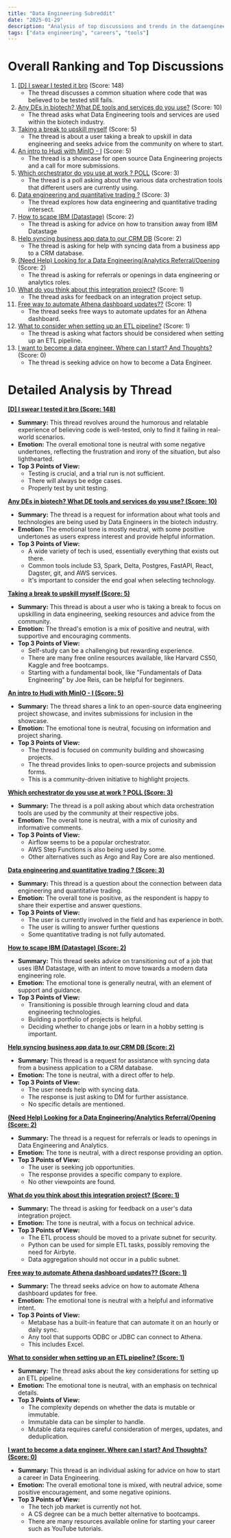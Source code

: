 ```yaml
---
title: "Data Engineering Subreddit"
date: "2025-01-29"
description: "Analysis of top discussions and trends in the dataengineering subreddit"
tags: ["data engineering", "careers", "tools"]
---
```


# Overall Ranking and Top Discussions
1.  [[D] I swear I tested it bro](https://i.redd.it/do8f0cwh5wfe1.png) (Score: 148)
    * The thread discusses a common situation where code that was believed to be tested still fails.
2.  [Any DEs in biotech? What DE tools and services do you use?](https://www.reddit.com/r/dataengineering/comments/1icuec8/any_des_in_biotech_what_de_tools_and_services_do/) (Score: 10)
    *   The thread asks what Data Engineering tools and services are used within the biotech industry.
3.  [Taking a break to upskill myself](https://www.reddit.com/r/dataengineering/comments/1id0fl7/taking_a_break_to_upskill_myself/) (Score: 5)
    *  The thread is about a user taking a break to upskill in data engineering and seeks advice from the community on where to start.
4.  [An intro to Hudi with MinIO - I](https://www.reddit.com/r/dataengineering/comments/1icur83/an_intro_to_hudi_with_minio_i/) (Score: 5)
    * The thread is a showcase for open source Data Engineering projects and a call for more submissions.
5.  [Which orchestrator do you use at work ? POLL](https://www.reddit.com/r/dataengineering/comments/1id2uax/which_orchestrator_do_you_use_at_work_poll/) (Score: 3)
    *   The thread is a poll asking about the various data orchestration tools that different users are currently using.
6.  [Data engineering and quantitative trading ?](https://www.reddit.com/r/dataengineering/comments/1icttm4/data_engineering_and_quantitative_trading/) (Score: 3)
    * The thread explores how data engineering and quantitative trading intersect.
7.  [How to scape IBM (Datastage)](https://www.reddit.com/r/dataengineering/comments/1icvlye/how_to_scape_ibm_datastage/) (Score: 2)
    * The thread is asking for advice on how to transition away from IBM Datastage
8.  [Help syncing business app data to our CRM DB](https://www.reddit.com/r/dataengineering/comments/1id0p4q/help_syncing_business_app_data_to_our_crm_db/) (Score: 2)
    * The thread is asking for help with syncing data from a business app to a CRM database.
9.  [(Need Help) Looking for a Data Engineering/Analytics Referral/Opening](https://www.reddit.com/r/dataengineering/comments/1id402o/need_help_looking_for_a_data_engineeringanalytics/) (Score: 2)
     * The thread is asking for referrals or openings in data engineering or analytics roles.
10. [What do you think about this integration project?](https://www.reddit.com/r/dataengineering/comments/1icowiq/what_do_you_think_about_this_integration_project/) (Score: 1)
    * The thread asks for feedback on an integration project setup.
11. [Free way to automate Athena dashboard updates??](https://www.reddit.com/r/dataengineering/comments/1icwcfp/free_way_to_automate_athena_dashboard_updates/) (Score: 1)
    * The thread seeks free ways to automate updates for an Athena dashboard.
12. [What to consider when setting up an ETL pipeline?](https://www.reddit.com/r/dataengineering/comments/1id3cw2/what_to_consider_when_setting_up_an_etl_pipeline/) (Score: 1)
    * The thread is asking what factors should be considered when setting up an ETL pipeline.
13. [I want to become a data engineer. Where can I start? And Thoughts?](https://i.redd.it/expmizqbgvfe1.jpeg) (Score: 0)
    * The thread is seeking advice on how to become a Data Engineer.

# Detailed Analysis by Thread
**[ [D] I swear I tested it bro (Score: 148)](https://i.redd.it/do8f0cwh5wfe1.png)**
*  **Summary:** This thread revolves around the humorous and relatable experience of believing code is well-tested, only to find it failing in real-world scenarios.
*  **Emotion:** The overall emotional tone is neutral with some negative undertones,  reflecting the frustration and irony of the situation, but also lighthearted.
*  **Top 3 Points of View:**
    *  Testing is crucial, and a trial run is not sufficient.
    * There will always be edge cases.
    *  Properly test by unit testing.

**[Any DEs in biotech? What DE tools and services do you use? (Score: 10)](https://www.reddit.com/r/dataengineering/comments/1icuec8/any_des_in_biotech_what_de_tools_and_services_do/)**
*  **Summary:** The thread is a request for information about what tools and technologies are being used by Data Engineers in the biotech industry.
*  **Emotion:** The emotional tone is mostly neutral, with some positive undertones as users express interest and provide helpful information.
*  **Top 3 Points of View:**
    * A wide variety of tech is used, essentially everything that exists out there.
    *  Common tools include S3, Spark, Delta, Postgres, FastAPI, React, Dagster, git, and AWS services.
    * It's important to consider the end goal when selecting technology.

**[Taking a break to upskill myself (Score: 5)](https://www.reddit.com/r/dataengineering/comments/1id0fl7/taking_a_break_to_upskill_myself/)**
*  **Summary:**  This thread is about a user who is taking a break to focus on upskilling in data engineering, seeking resources and advice from the community.
*  **Emotion:**  The thread's emotion is a mix of positive and neutral, with supportive and encouraging comments.
*  **Top 3 Points of View:**
    *   Self-study can be a challenging but rewarding experience.
    *   There are many free online resources available, like Harvard CS50, Kaggle and free bootcamps.
    * Starting with a fundamental book, like "Fundamentals of Data Engineering" by Joe Reis, can be helpful for beginners.

**[An intro to Hudi with MinIO - I (Score: 5)](https://www.reddit.com/r/dataengineering/comments/1icur83/an_intro_to_hudi_with_minio_i/)**
*  **Summary:** The thread shares a link to an open-source data engineering project showcase, and invites submissions for inclusion in the showcase.
*  **Emotion:** The emotional tone is neutral, focusing on information and project sharing.
*   **Top 3 Points of View:**
    *  The thread is focused on community building and showcasing projects.
    * The thread provides links to open-source projects and submission forms.
    * This is a community-driven initiative to highlight projects.

**[Which orchestrator do you use at work ? POLL (Score: 3)](https://www.reddit.com/r/dataengineering/comments/1id2uax/which_orchestrator_do_you_use_at_work_poll/)**
*  **Summary:** The thread is a poll asking about which data orchestration tools are used by the community at their respective jobs.
*   **Emotion:** The overall tone is neutral, with a mix of curiosity and informative comments.
*  **Top 3 Points of View:**
    *  Airflow seems to be a popular orchestrator.
    *  AWS Step Functions is also being used by some.
    * Other alternatives such as Argo and Ray Core are also mentioned.

**[Data engineering and quantitative trading ? (Score: 3)](https://www.reddit.com/r/dataengineering/comments/1icttm4/data_engineering_and_quantitative_trading/)**
*  **Summary:** This thread is a question about the connection between data engineering and quantitative trading.
*  **Emotion:** The overall tone is positive, as the respondent is happy to share their expertise and answer questions.
*  **Top 3 Points of View:**
    * The user is currently involved in the field and has experience in both.
    * The user is willing to answer further questions
    * Some quantitative trading is not fully automated.

**[How to scape IBM (Datastage) (Score: 2)](https://www.reddit.com/r/dataengineering/comments/1icvlye/how_to_scape_ibm_datastage/)**
*  **Summary:** This thread seeks advice on transitioning out of a job that uses IBM Datastage, with an intent to move towards a modern data engineering role.
*  **Emotion:** The emotional tone is generally neutral, with an element of support and guidance.
*  **Top 3 Points of View:**
    *  Transitioning is possible through learning cloud and data engineering technologies.
    *   Building a portfolio of projects is helpful.
    * Deciding whether to change jobs or learn in a hobby setting is important.

**[Help syncing business app data to our CRM DB (Score: 2)](https://www.reddit.com/r/dataengineering/comments/1id0p4q/help_syncing_business_app_data_to_our_crm_db/)**
*  **Summary:**  This thread is a request for assistance with syncing data from a business application to a CRM database.
*  **Emotion:** The tone is neutral, with a direct offer to help.
*  **Top 3 Points of View:**
    * The user needs help with syncing data.
    * The response is just asking to DM for further assistance.
    * No specific details are mentioned.

**[(Need Help) Looking for a Data Engineering/Analytics Referral/Opening (Score: 2)](https://www.reddit.com/r/dataengineering/comments/1id402o/need_help_looking_for_a_data_engineeringanalytics/)**
*  **Summary:** The thread is a request for referrals or leads to openings in Data Engineering and Analytics.
*  **Emotion:** The tone is neutral, with a direct response providing an option.
*  **Top 3 Points of View:**
    *   The user is seeking job opportunities.
    *   The response provides a specific company to explore.
    * No other viewpoints are found.

**[What do you think about this integration project? (Score: 1)](https://www.reddit.com/r/dataengineering/comments/1icowiq/what_do_you_think_about_this_integration_project/)**
*  **Summary:** The thread is asking for feedback on a user's data integration project.
*  **Emotion:** The tone is neutral, with a focus on technical advice.
*  **Top 3 Points of View:**
    *  The ETL process should be moved to a private subnet for security.
    *  Python can be used for simple ETL tasks, possibly removing the need for Airbyte.
    *  Data aggregation should not occur in a public subnet.

**[Free way to automate Athena dashboard updates?? (Score: 1)](https://www.reddit.com/r/dataengineering/comments/1icwcfp/free_way_to_automate_athena_dashboard_updates/)**
*  **Summary:** The thread seeks advice on how to automate Athena dashboard updates for free.
*  **Emotion:** The emotional tone is neutral with a helpful and informative intent.
*  **Top 3 Points of View:**
    *  Metabase has a built-in feature that can automate it on an hourly or daily sync.
    *  Any tool that supports ODBC or JDBC can connect to Athena.
    * This includes Excel.

**[What to consider when setting up an ETL pipeline? (Score: 1)](https://www.reddit.com/r/dataengineering/comments/1id3cw2/what_to_consider_when_setting_up_an_etl_pipeline/)**
*  **Summary:** The thread asks about the key considerations for setting up an ETL pipeline.
*  **Emotion:** The emotional tone is neutral, with an emphasis on technical details.
*  **Top 3 Points of View:**
    *   The complexity depends on whether the data is mutable or immutable.
    *  Immutable data can be simpler to handle.
    * Mutable data requires careful consideration of merges, updates, and deduplication.

**[I want to become a data engineer. Where can I start? And Thoughts? (Score: 0)](https://i.redd.it/expmizqbgvfe1.jpeg)**
*  **Summary:** This thread is an individual asking for advice on how to start a career in Data Engineering.
*  **Emotion:** The overall emotional tone is mixed, with neutral advice, some positive encouragement, and some negative opinions.
*  **Top 3 Points of View:**
    *  The tech job market is currently not hot.
    *  A CS degree can be a much better alternative to bootcamps.
    * There are many resources available online for starting your career such as YouTube tutorials.
